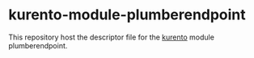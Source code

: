 kurento-module-plumberendpoint
============


This repository host the descriptor file for the [kurento] module plumberendpoint.

[kurento]: http://www.kurento.org
